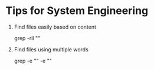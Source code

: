 # Tips for System Engineering


1. Find files easily based on content
  
      grep -ril "<word>"


2. Find files using multiple words

      grep -e "<word1>" -e "<word2>"
